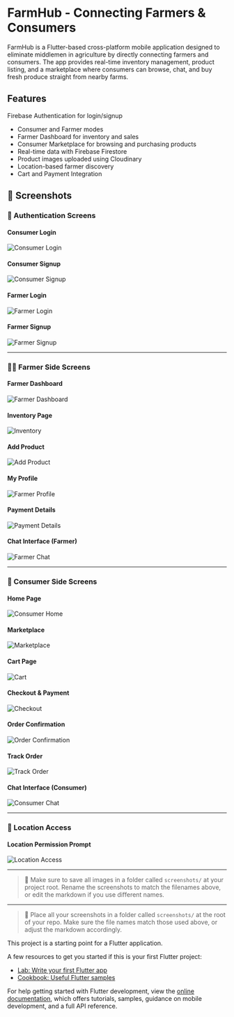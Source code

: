 # FarmHub - Connecting Farmers & Consumers

FarmHub is a Flutter-based cross-platform mobile application designed to eliminate middlemen in agriculture by directly connecting farmers and consumers. The app provides real-time inventory management, product listing, and a marketplace where consumers can browse, chat, and buy fresh produce straight from nearby farms.

## Features
 Firebase Authentication for login/signup
- Consumer and Farmer modes
- Farmer Dashboard for inventory and sales
- Consumer Marketplace for browsing and purchasing products
- Real-time data with Firebase Firestore
- Product images uploaded using Cloudinary
- Location-based farmer discovery
- Cart and Payment Integration

## 📸 Screenshots

### 🔐 Authentication Screens

#### Consumer Login
![Consumer Login](screenshots/consumer_login.png)

#### Consumer Signup
![Consumer Signup](screenshots/consumer_signup.png)

#### Farmer Login
![Farmer Login](screenshots/farmer_login.png)

#### Farmer Signup
![Farmer Signup](screenshots/farmer_signup.png)

---

### 🧑‍🌾 Farmer Side Screens

#### Farmer Dashboard
![Farmer Dashboard](screenshots/farmer_dashboard.png)

#### Inventory Page
![Inventory](screenshots/inventory.png)

#### Add Product
![Add Product](screenshots/add_product.png)

#### My Profile
![Farmer Profile](screenshots/farmer_profile.png)

#### Payment Details
![Payment Details](screenshots/payment_details.png)

#### Chat Interface (Farmer)
![Farmer Chat](screenshots/farmer_chat.png)

---

### 🛒 Consumer Side Screens

#### Home Page
![Consumer Home](screenshots/consumer_home.png)

#### Marketplace
![Marketplace](screenshots/marketplace.png)

#### Cart Page
![Cart](screenshots/cart.png)

#### Checkout & Payment
![Checkout](screenshots/checkout.png)

#### Order Confirmation
![Order Confirmation](screenshots/order_confirmation.png)

#### Track Order
![Track Order](screenshots/track_order.png)

#### Chat Interface (Consumer)
![Consumer Chat](screenshots/consumer_chat.png)

---

### 📍 Location Access

#### Location Permission Prompt
![Location Access](screenshots/location_access.png)

---

> 📝 Make sure to save all images in a folder called `screenshots/` at your project root. Rename the screenshots to match the filenames above, or edit the markdown if you use different names.



---

> 📝 Place all your screenshots in a folder called `screenshots/` at the root of your repo. Make sure the file names match those used above, or adjust the markdown accordingly.



This project is a starting point for a Flutter application.

A few resources to get you started if this is your first Flutter project:

- [Lab: Write your first Flutter app](https://docs.flutter.dev/get-started/codelab)
- [Cookbook: Useful Flutter samples](https://docs.flutter.dev/cookbook)

For help getting started with Flutter development, view the
[online documentation](https://docs.flutter.dev/), which offers tutorials,
samples, guidance on mobile development, and a full API reference.
